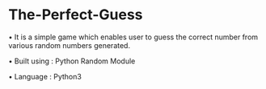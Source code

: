 # The-Perfect-Guess

• It is a simple game which enables user to guess the correct number
from various random numbers generated.

• Built using : Python Random Module

• Language : Python3
